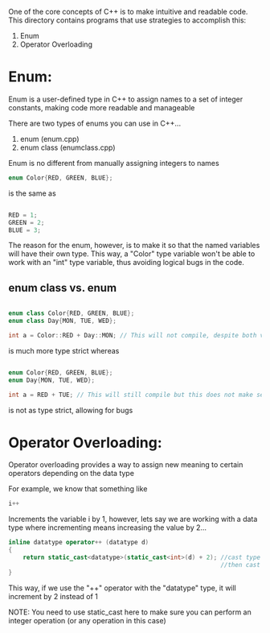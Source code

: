 One of the core concepts of C++ is to make intuitive and readable code. This directory contains programs that use strategies to accomplish this:
1. Enum
2. Operator Overloading

# Enum: 

Enum is a user-defined type in C++ to assign names to a set of integer constants, making code more readable and manageable

There are two types of enums you can use in C++...

1. enum (enum.cpp)
2. enum class (enumclass.cpp)

Enum is no different from manually assigning integers to names



```cpp 
enum Color{RED, GREEN, BLUE};
```

is the same as 

```cpp 

RED = 1;
GREEN = 2;
BLUE = 3;

```

The reason for the enum, however, is to make it so that the named variables will have their own type. This way, a "Color" type variable won't be able to work with an "int" type variable, thus avoiding logical bugs in the code.

## enum class vs. enum

```cpp 

enum class Color{RED, GREEN, BLUE};
enum class Day{MON, TUE, WED};

int a = Color::RED + Day::MON; // This will not compile, despite both values being integers

```

is much more type strict whereas 

```cpp 

enum Color{RED, GREEN, BLUE};
enum Day{MON, TUE, WED};

int a = RED + TUE; // This will still compile but this does not make sense to do (or you may not want to do this)

```

is not as type strict, allowing for bugs

# Operator Overloading:

Operator overloading provides a way to assign new meaning to certain operators depending on the data type

For example, we know that something like 

```cpp
i++
```
Increments the variable i by 1, however, lets say we are working with a data type where incrementing means increasing the value by 2...

```cpp
inline datatype operator++ (datatype d)
{
    return static_cast<datatype>(static_cast<int>(d) + 2); //cast type to int to perform operation, 
                                                           //then cast to datatype to preserve type
}
```

This way, if we use the "++" operator with the "datatype" type, it will increment by 2 instead of 1

NOTE: You need to use static_cast here to make sure you can perform an integer operation (or any operation in this case)